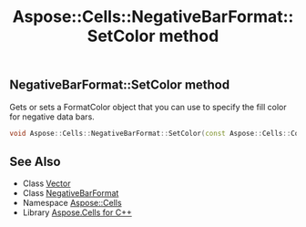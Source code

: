 ﻿---
title: Aspose::Cells::NegativeBarFormat::SetColor method
linktitle: SetColor
second_title: Aspose.Cells for C++ API Reference
description: 'Aspose::Cells::NegativeBarFormat::SetColor method. Gets or sets a FormatColor object that you can use to specify the fill color for negative data bars in C++.'
type: docs
weight: 1100
url: /cpp/aspose.cells/negativebarformat/setcolor/
---
## NegativeBarFormat::SetColor method


Gets or sets a FormatColor object that you can use to specify the fill color for negative data bars.

```cpp
void Aspose::Cells::NegativeBarFormat::SetColor(const Aspose::Cells::Color &value)
```

## See Also

* Class [Vector](../../vector/)
* Class [NegativeBarFormat](../)
* Namespace [Aspose::Cells](../../)
* Library [Aspose.Cells for C++](../../../)
